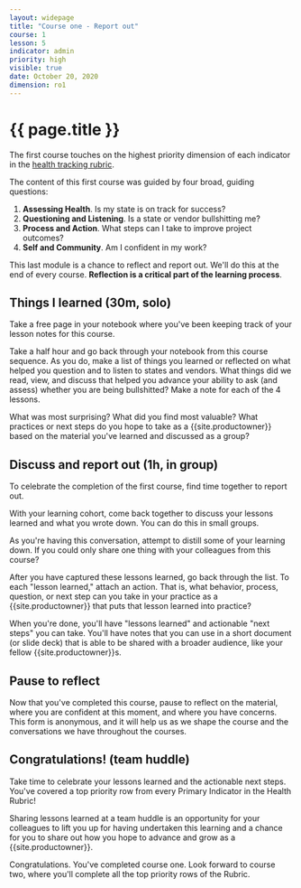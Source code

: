 ```yaml
---
layout: widepage
title: "Course one - Report out"
course: 1
lesson: 5
indicator: admin
priority: high
visible: true
date: October 20, 2020
dimension: ro1
---
```


# {{ page.title }}

The first course touches on the highest priority dimension of each indicator in the [health tracking rubric](/rubric/).

The content of this first course was guided by four broad, guiding questions:

1. **Assessing Health**. Is my state is on track for success?
2. **Questioning and Listening**. Is a state or vendor bullshitting me?
3. **Process and Action**. What steps can I take to improve project outcomes?
4. **Self and Community**. Am I confident in my work?

This last module is a chance to reflect and report out. We'll do this at the end of every course. **Reflection is a critical part of the learning process**.

## Things I learned (30m, solo)

Take a free page in your notebook where you've been keeping track of your lesson notes for this course.

Take a half hour and go back through your notebook from this course sequence. As you do, make a list of things you learned or reflected on what helped you question and to listen to states and vendors. What things did we read, view, and discuss that helped you advance your ability to ask (and assess) whether you are being bullshitted? Make a note for each of the 4 lessons.

What was most surprising? What did you find most valuable? What practices or next steps do you hope to take as a {{site.productowner}} based on the material you've learned and discussed as a group?


## Discuss and report out (1h, in group)

To celebrate the completion of the first course, find time together to report out.

With your learning cohort, come back together to discuss your lessons learned and what you wrote down. You can do this in small groups.

As you're having this conversation, attempt to distill some of your learning down. If you could only share one thing with your colleagues from this course?

After you have captured these lessons learned, go back through the list. To each "lesson learned," attach an action. That is, what behavior, process, question, or next step can you take in your practice as a {{site.productowner}} that puts that lesson learned into practice?

When you're done, you'll have "lessons learned" and actionable "next steps" you can take. You'll have notes that you can use in a short document (or slide deck) that is able to be shared with a broader audience, like your fellow {{site.productowner}}s.

## Pause to reflect

Now that you've completed this course, pause to reflect on the material, where you are confident at this moment, and where you have concerns. This form is anonymous, and it will help us as we shape the course and the conversations we have throughout the courses.

## Congratulations! (team huddle)

Take time to celebrate your lessons learned and the actionable next steps. You've covered a top priority row from every Primary Indicator in the Health Rubric! 

Sharing lessons learned at a team huddle is an opportunity for your colleagues to lift you up for having undertaken this learning and a chance for you to share out how you hope to advance and grow as a {{site.productowner}}. 

Congratulations. You've completed course one. Look forward to course two, where you'll complete all the top priority rows of the Rubric. 

